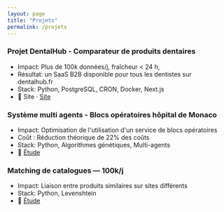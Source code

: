 ```yaml
---
layout: page
title: "Projets"
permalink: /projets
---
```

### Projet DentalHub - Comparateur de produits dentaires 
- Impact: Plus de 100k données/j, fraîcheur < 24 h, 
- Résultat: un SaaS B2B disponible pour tous les dentistes sur dentalhub.fr
- Stack: Python, PostgreSQL, CRON, Docker, Next.js
- 🔗 Site · [Site](https://dentalhub.fr)

### Système multi agents - Blocs opératoires hôpital de Monaco
- Impact: Optimisation de l'utilisation d'un service de blocs opératoires
- Coût : Réduction théorique de 22% des coûts
- Stack: Python, Algorithmes génétiques, Multi-agents
- 🔗 [Étude](./projets/blocs-operatoires/)

### Matching de catalogues — 100k/j
- Impact: Liaison entre produits similaires sur sites différents
- Stack: Python, Levenshtein
- 🔗 [Étude](./projets/matching/)

